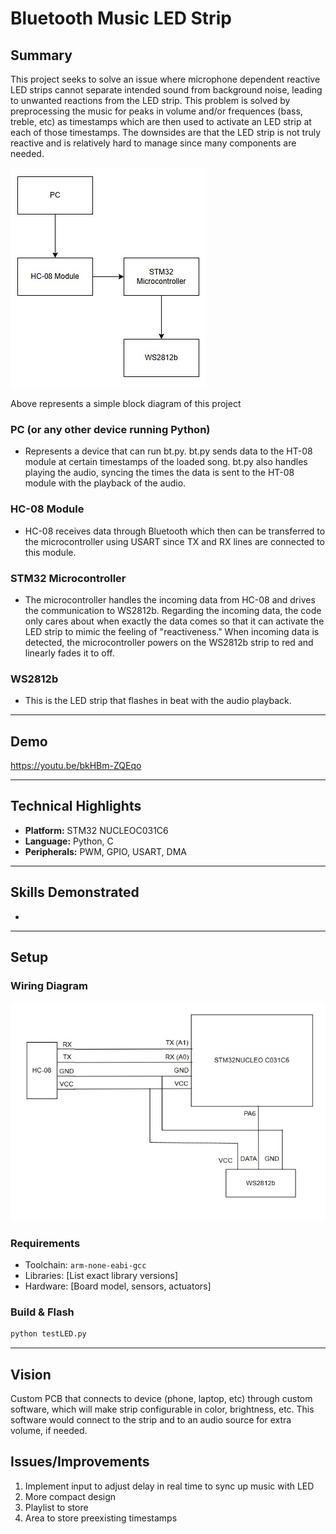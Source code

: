 # Bluetooth Music LED Strip

## Summary
This project seeks to solve an issue where microphone dependent reactive LED strips cannot separate intended sound from background noise, leading to unwanted reactions from the LED strip. This problem is solved by preprocessing the music for peaks in volume
and/or frequences (bass, treble, etc) as timestamps which are then used to activate an LED strip at each of those timestamps. The downsides are that the LED strip is not truly reactive and is relatively hard to manage since many components are needed.

![Block Diagram](blockdiagram.jpg?raw=true "Block Diagram")

Above represents a simple block diagram of this project
### PC (or any other device running Python)
- Represents a device that can run bt.py. bt.py sends data to the HT-08 module at certain timestamps of the loaded song. bt.py also handles playing the audio, syncing the times the data is sent to the HT-08 module with the playback of the audio.
### HC-08 Module
- HC-08 receives data through Bluetooth which then can be transferred to the microcontroller using USART since TX and RX lines are connected to this module. 
### STM32 Microcontroller
- The microcontroller handles the incoming data from HC-08 and drives the communication to WS2812b. Regarding the incoming data, the code only cares about when exactly the data comes so that it can activate the LED strip to mimic the feeling of "reactiveness." When incoming data is detected, the microcontroller powers on the WS2812b strip to red and linearly fades it to off.
### WS2812b
- This is the LED strip that flashes in beat with the audio playback.


---

## Demo
https://youtu.be/bkHBm-ZQEqo

---

## Technical Highlights
- **Platform:** STM32 NUCLEOC031C6
- **Language:** Python, C
- **Peripherals:** PWM, GPIO, USART, DMA

---

## Skills Demonstrated
- 

---
## Setup
### Wiring Diagram
![Wiring Diagram](wiringdiagram.jpg?raw=true "Wiring Diagram")
### Requirements
- Toolchain: `arm-none-eabi-gcc`
- Libraries: [List exact library versions]
- Hardware: [Board model, sensors, actuators]

### Build & Flash
```bash
python testLED.py

```
---
## Vision
Custom PCB that connects to device (phone, laptop, etc) through custom software, which will make strip configurable in color, brightness, etc. This software would connect to the strip and to an audio source for extra volume, if needed.
## Issues/Improvements
1. Implement input to adjust delay in real time to sync up music with LED
2. More compact design
3. Playlist to store 
4. Area to store preexisting timestamps
